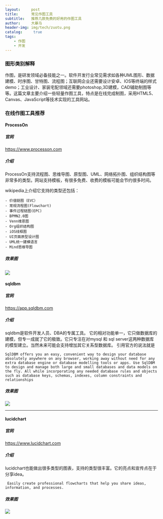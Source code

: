 ```yaml
---
layout:     post
title:      常见作图工具
subtitle:   推荐几款免费的好用的作图工具
author:     大暴马
header-img: img/tech/zuotu.png
catalog: 	 true
tags:
    - 作图
    - 开发
---
```

### 图形类别解释
作图，是研发领域必备技能之一。软件开发行业常见需求如各种UML图形、数据建模、时序图、甘特图、流程图；互联网企业还需要设计安卓、IOS等终端的样式demo；工业设计、家装宅配领域还需要photoshop,3D建模，CAD辅助制图等等。这篇文章主要介绍一些轻量作图工具，特点是在线完成制图，采用HTML5、Canvas、JavaScript等技术实现的工具网站。
### 在线作图工具推荐
#### ProcessOn
##### 官网
 https://www.processon.com
##### 介绍
 ProcessOn支持流程图、思维导图、原型图、UML、网络拓扑图、组织结构图等非常多的类型。网站支持模板，有很多免费、收费的模板可能会节约很多时间。
 
 wikipedia上介绍它支持的类型还包括：
 ```
 - 价值链图（EVC）
 - 常规流程图(Flowchart)
 - 事件过程链图(EPC)
 - BPMN2.0图
 - Venn维恩图
 - Org组织结构图
 - iOS线框图
 - UI页面原型设计图
 - UML统一建模语言
 - Mind思维导图
```
##### 效果图
![](https://yabaowang.github.io/img/tech/processon.png)
---
#### sqldbm
##### 官网
 https://app.sqldbm.com
##### 介绍
 sqldbm是软件开发人员、DBA的专属工具。
 它的相对功能单一，它只做数据库的建模，但专一成就了它的极致。它只专注在对mysql 和 sql server这两种数据库的模型建立。当然未来可能会支持增加其它关系型数据库。
 引用官方的说法就是
 ```
 SqlDBM offers you an easy, convenient way to design your database absolutely anywhere on any browser, working away without need for any extra database engine or database modelling tools or apps. Use SqlDBM to design and manage both large and small databases and data models on the fly. All while incorporating any needed database rules and objects such as database keys, schemas, indexes, column constraints and relationships
 ```
 
##### 效果图
![](https://yabaowang.github.io/img/tech/sqldbm.png)

---

#### lucidchart
##### 官网
 https://www.lucidchart.com
##### 介绍
lucidchart也能做出很多类型的图表，支持的类型很丰富。它的亮点和宣传点在于分享idea。
```
 Easily create professional flowcharts that help you share ideas, information, and processes.
```

##### 效果图
![](https://yabaowang.github.io/img/tech/lucidchart.png)

